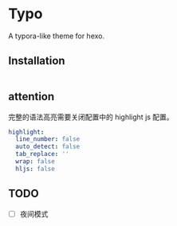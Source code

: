 # Typo

A typora-like theme for hexo.

## Installation

```bash

```

## attention

完整的语法高亮需要关闭配置中的 highlight js 配置。

```yaml
highlight:
  line_number: false
  auto_detect: false
  tab_replace: ''
  wrap: false
  hljs: false
```

## TODO

- [ ] 夜间模式
